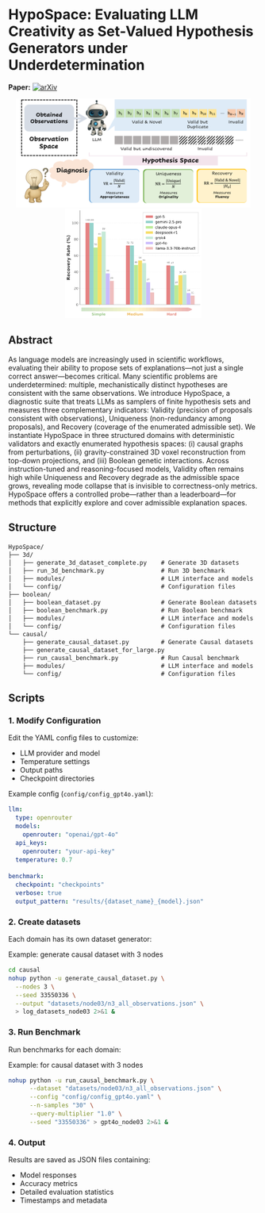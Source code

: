 # HypoSpace: Evaluating LLM Creativity as Set-Valued Hypothesis Generators under Underdetermination

**Paper:** [![arXiv](https://img.shields.io/badge/arXiv-2401.01234-b31b1b.svg)](https://arxiv.org/abs/2401.01234)



<p align="center">
  <img src="figs/overview.png" alt="Overview" height="220">
  <img src="figs/comp.png" alt="Model Comparison" height="220">
</p>

## Abstract
As language models are increasingly used in scientific workflows, evaluating their ability to propose sets of explanations—not just a single correct answer—becomes critical. Many scientific problems are underdetermined: multiple, mechanistically distinct hypotheses are consistent with the same observations. We introduce HypoSpace, a diagnostic suite that treats LLMs as samplers of finite hypothesis sets and measures three complementary indicators: Validity (precision of proposals consistent with observations), Uniqueness (non-redundancy among proposals), and Recovery (coverage of the enumerated admissible set). We instantiate HypoSpace in three structured domains with deterministic validators and exactly enumerated hypothesis spaces: (i) causal graphs from perturbations, (ii) gravity-constrained 3D voxel reconstruction from top-down projections, and (iii) Boolean genetic interactions. Across instruction-tuned and reasoning-focused models, Validity often remains high while Uniqueness and Recovery degrade as the admissible space grows, revealing mode collapse that is invisible to correctness-only metrics. HypoSpace offers a controlled probe—rather than a leaderboard—for methods that explicitly explore and cover admissible explanation spaces.

## Structure

```
HypoSpace/
├── 3d/
│   ├── generate_3d_dataset_complete.py    # Generate 3D datasets
│   ├── run_3d_benchmark.py                # Run 3D benchmark
│   ├── modules/                           # LLM interface and models
│   └── config/                            # Configuration files
├── boolean/
│   ├── boolean_dataset.py                 # Generate Boolean datasets
│   ├── boolean_benchmark.py               # Run Boolean benchmark
│   ├── modules/                           # LLM interface and models
│   └── config/                            # Configuration files
└── causal/
    ├── generate_causal_dataset.py         # Generate Causal datasets
    ├── generate_causal_dataset_for_large.py
    ├── run_causal_benchmark.py            # Run Causal benchmark
    ├── modules/                           # LLM interface and models
    └── config/                            # Configuration files
```

## Scripts

### 1. Modify Configuration

Edit the YAML config files to customize:
- LLM provider and model
- Temperature settings
- Output paths
- Checkpoint directories

Example config (`config/config_gpt4o.yaml`):
```yaml
llm:
  type: openrouter
  models:
    openrouter: "openai/gpt-4o"
  api_keys:
    openrouter: "your-api-key"
  temperature: 0.7

benchmark:
  checkpoint: "checkpoints"
  verbose: true
  output_pattern: "results/{dataset_name}_{model}.json"
```

### 2. Create datasets
Each domain has its own dataset generator:

Example: generate causal dataset with 3 nodes
```bash
cd causal
nohup python -u generate_causal_dataset.py \
  --nodes 3 \
  --seed 33550336 \
  --output "datasets/node03/n3_all_observations.json" \
  > log_datasets_node03 2>&1 &
```

### 3. Run Benchmark 
Run benchmarks for each domain:

Example: for causal dataset with 3 nodes
```bash
nohup python -u run_causal_benchmark.py \
      --dataset "datasets/node03/n3_all_observations.json" \
      --config "config/config_gpt4o.yaml" \
      --n-samples "30" \
      --query-multiplier "1.0" \
      --seed "33550336" > gpt4o_node03 2>&1 &
```

### 4. Output

Results are saved as JSON files containing:
- Model responses
- Accuracy metrics
- Detailed evaluation statistics
- Timestamps and metadata
